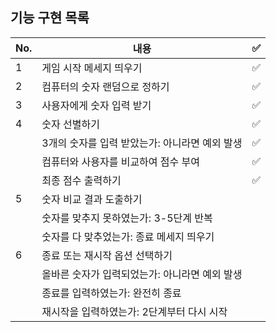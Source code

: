 ## 기능 구현 목록

| No. | 내용                                           | ✅  |
| --- | ---------------------------------------------- | --- |
| 1   | 게임 시작 메세지 띄우기                        | ✅  |
| 2   | 컴퓨터의 숫자 랜덤으로 정하기                  | ✅  |
| 3   | 사용자에게 숫자 입력 받기                      | ✅  |
| 4   | 숫자 선별하기                                  | ✅  |
|     | 3개의 숫자를 입력 받았는가: 아니라면 예외 발생 | ✅  |
|     | 컴퓨터와 사용자를 비교하여 점수 부여           | ✅  |
|     | 최종 점수 출력하기                             | ✅  |
| 5   | 숫자 비교 결과 도출하기                        |     |
|     | 숫자를 맞추지 못하였는가: 3-5단계 반복         |     |
|     | 숫자를 다 맞추었는가: 종료 메세지 띄우기       |     |
| 6   | 종료 또는 재시작 옵션 선택하기                 |     |
|     | 올바른 숫자가 입력되었는가: 아니라면 예외 발생 |     |
|     | 종료를 입력하였는가: 완전히 종료               |     |
|     | 재시작을 입력하였는가: 2단계부터 다시 시작     |     |
